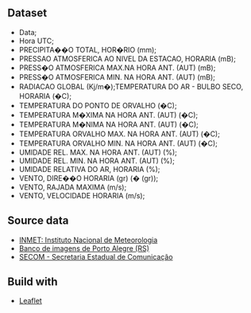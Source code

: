 ## Dataset

- Data;
- Hora UTC;
- PRECIPITA��O TOTAL, HOR�RIO (mm);
- PRESSAO ATMOSFERICA AO NIVEL DA ESTACAO, HORARIA (mB);
- PRESS�O ATMOSFERICA MAX.NA HORA ANT. (AUT) (mB);
- PRESS�O ATMOSFERICA MIN. NA HORA ANT. (AUT) (mB);
- RADIACAO GLOBAL (Kj/m�);TEMPERATURA DO AR - BULBO SECO, HORARIA (�C);
- TEMPERATURA DO PONTO DE ORVALHO (�C);
- TEMPERATURA M�XIMA NA HORA ANT. (AUT) (�C);
- TEMPERATURA M�NIMA NA HORA ANT. (AUT) (�C);
- TEMPERATURA ORVALHO MAX. NA HORA ANT. (AUT) (�C);
- TEMPERATURA ORVALHO MIN. NA HORA ANT. (AUT) (�C);
- UMIDADE REL. MAX. NA HORA ANT. (AUT) (%);
- UMIDADE REL. MIN. NA HORA ANT. (AUT) (%);
- UMIDADE RELATIVA DO AR, HORARIA (%);
- VENTO, DIRE��O HORARIA (gr) (� (gr));
- VENTO, RAJADA MAXIMA (m/s);
- VENTO, VELOCIDADE HORARIA (m/s);

## Source data
- [INMET: Instituto Nacional de Meteorologia](https://portal.inmet.gov.br/dadoshistoricos)
- [Banco de imagens de Porto Alegre (RS)](https://bancodeimagens.portoalegre.rs.gov.br/)
- [SECOM - Secretaria Estadual de Comunicação](https://www.flickr.com/people/governo_rs/)
<!-- https://www.flickr.com/photos/governo_rs/albums/72177720316727998/ -->

## Build with
- [Leaflet](https://leafletjs.com/)